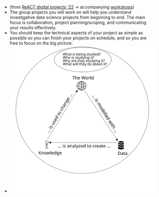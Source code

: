 - (from [ReACT digital projects '22](https://github.com/MIT-ReACT/digital-projects-2022/tree/main/guides) -> accompanying [workshops](https://github.com/MIT-ReACT/digital-projects-workshops-2022/))
- The group projects you will work on will help you understand investigative data science projects from beginning to end. The main focus is collaboration, project planning/scoping, and communicating your results effectively.
- You should keep the technical aspects of your project as simple as possible so you can finish your projects on schedule, and so you are free to focus on _the big picture_:
- ![the-big-picture.svg](../assets/the-big-picture_1676716610349_0.svg)